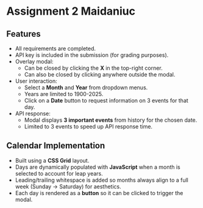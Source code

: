 
# Assignment 2 Maidaniuc

## Features 
- All requirements are completed.
- API key is included in the submission (for grading purposes).
- Overlay modal:
  - Can be closed by clicking the **X** in the top-right corner.
  - Can also be closed by clicking anywhere outside the modal.
- User interaction:
  - Select a **Month** and **Year** from dropdown menus.
  - Years are limited to 1900-2025.
  - Click on a **Date** button to request information on 3 events for that day.
- API response:
  - Modal displays **3 important events** from history for the chosen date.
  - Limited to 3 events to speed up API response time.

## Calendar Implementation
- Built using a **CSS Grid** layout.
- Days are dynamically populated with **JavaScript** when a month is selected to account for leap years.
- Leading/trailing whitespace is added so months always align to a full week (Sunday → Saturday) for aesthetics.
- Each day is rendered as a **button** so it can be clicked to trigger the modal.
